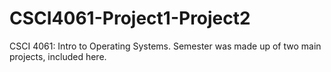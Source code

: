 # CSCI4061-Project1-Project2
CSCI 4061: Intro to Operating Systems. Semester was made up of two main projects, included here.

